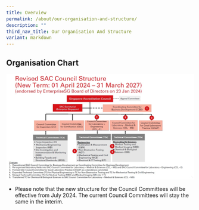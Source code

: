 ```yaml
---
title: Overview
permalink: /about/our-organisation-and-structure/
description: ""
third_nav_title: Our Organisation And Structure
variant: markdown
---
```

## Organisation Chart


![SAC Council 2024](/images/about/our-organisation-structure/sac_council_2024_rev2.jpg)

* Please note that the new structure for the Council Committees will be effective from July 2024.  The current Council Committees will stay the same in the interim.






